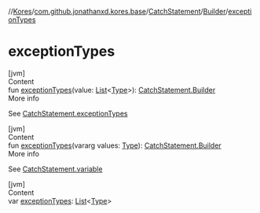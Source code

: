 //[Kores](../../../index.md)/[com.github.jonathanxd.kores.base](../../index.md)/[CatchStatement](../index.md)/[Builder](index.md)/[exceptionTypes](exception-types.md)



# exceptionTypes  
[jvm]  
Content  
fun [exceptionTypes](exception-types.md)(value: [List](https://kotlinlang.org/api/latest/jvm/stdlib/kotlin.collections/-list/index.html)<[Type](https://docs.oracle.com/javase/8/docs/api/java/lang/reflect/Type.html)>): [CatchStatement.Builder](index.md)  
More info  


See [CatchStatement.exceptionTypes](../exception-types.md)

  


[jvm]  
Content  
fun [exceptionTypes](exception-types.md)(vararg values: [Type](https://docs.oracle.com/javase/8/docs/api/java/lang/reflect/Type.html)): [CatchStatement.Builder](index.md)  
More info  


See [CatchStatement.variable](../variable.md)

  


[jvm]  
Content  
var [exceptionTypes](exception-types.md): [List](https://kotlinlang.org/api/latest/jvm/stdlib/kotlin.collections/-list/index.html)<[Type](https://docs.oracle.com/javase/8/docs/api/java/lang/reflect/Type.html)>  



